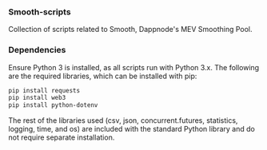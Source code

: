 ### Smooth-scripts

Collection of scripts related to Smooth, Dappnode's MEV Smoothing Pool. 

### Dependencies

Ensure Python 3 is installed, as all scripts run with Python 3.x. The following are the required libraries, which can be installed with pip:

```bash
pip install requests
pip install web3
pip install python-dotenv
```

The rest of the libraries used (csv, json, concurrent.futures, statistics, logging, time, and os) are included with the standard Python library and do not require separate installation.